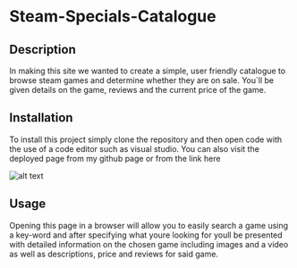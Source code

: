 # Steam-Specials-Catalogue

## Description 
In making this site we wanted to create a simple, user friendly catalogue to browse steam games and determine whether they are on sale. You`ll be given details on the game, reviews and the current price of the game.

## Installation 
To install this project simply clone the repository and then open code with the use of a code editor such as visual studio. You can also visit the deployed page from my github page or from the link here

![alt text](./assets/Images/screencapture-t0ny-macaroni-github-io-Steam-Specials-Catalogue-2023-07-19-11_58_01.png)

## Usage
Opening this page in a browser will allow you to easily search a game using a key-word and after specifying what youre looking for youll be presented
with detailed information on the chosen game including images and a video as well as descriptions, price and reviews for said game.

